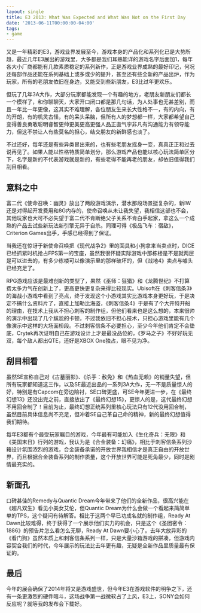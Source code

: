 ```yaml
---
layout: single
title: E3 2013: What Was Expected and What Was Not on the First Day
date: '2013-06-11T00:00:00-04:00'
tags:
- game
---
```

又是一年精彩的E3，游戏业界发展至今，游戏本身的产品化和系列化已是大势所趋，最近几年E3展出的游戏里，大多都是我们耳熟能详的游戏名字后面加1，每年各大小厂商都能有几款素质稳定的系列新作，正是游戏业界成熟的最好印记，何况还每部作品还能在系列基础上或多或少的提升，甚至还有些全新的产品出炉，作为玩家，所有的老朋友依旧在身边，又能交到些新朋友，E3比过年更欢乐。

但玩了几年3A大作，大部分玩家都能发现一个有趣的地方，老朋友新朋友们都长一个模样了，和你聊聊天，大家开口闭口都是那几句话，为人处事也无甚差别，而且一年比一年更像，这其实不难理解，各位朋友生来长大性格不一，有的内向，有的开朗，有的机灵古怪，有的呆头呆脑，但所有人的梦想都一样，大家都希望自己变得善良勇敢聪明睿智更帅更美更高更强人品正直气宇非凡有沟通能力有领导能力，但这不禁让人有些莫名的担心，结交朋友的新鲜感也淡了。

不过还好，每年还是有些异类冒出来的，也有些老朋友摇身一变，真真正正和过去说再见了。如果人能以性格特质简单划分，那么游戏产品也能以核心玩法简单区分下，名字是新的不代表游戏就是新的，有些老得不能再老的朋友，却依旧值得我们刮目相看。

## 意料之中

富二代《使命召唤：幽灵》放出了两段游戏演示，潜水那段场景挺复杂的，新IW还是对得起开发费用和8G内存的，使命召唤从未让我失望，我相信这部也不会，其他玩家也大可不必失望于富二代不肯断绝父子关系不肯白手起家，拿这么一个成熟的产品去试些新玩法新引擎无异于自杀。同理可得《极品飞车：宿敌》，Criterion Games出手，手感已经得到了保证。

当我还在惊讶于新使命召唤把《现代战争2》里的面具和小狗拿来当卖点时，DICE已经抓紧时机抢占FPS第一的宝座，虽然我很怀疑实际游戏中那栋楼是不是就两层是可以进去的，有多少栋楼可以像演示里的那样破坏的，但《战地4》卖点与噱头已经充足了。

RPG游戏应该是最难创新的类型了，果然《巫师：狂猎》和《龙腾世纪》不打算费太多力气在创新上了，更高更快更复杂来得比较现实。Ubisoft在《刺客信条3》的海战小游戏中看到了亮点，终于发现这个小游戏其实比游戏本身更好玩，于是决定不搞什么资料片了，直接上加勒比海盗，《刺客信条4》于是有了个大开特开船的理由，在技术上我从不担心刺客的制作组，但他们看来也是这么想的，本来很帅的演示中出现了几个尴尬的卡顿，不过我依旧不担心技术，只担心游戏里能有几个像演示中这样的大场面桥段。不过刺客信条不必要担心，至少今年他们肯定不会垫底，Crytek再次证明自己在游戏设计上才是最没品位的，《罗马之子》不好好玩无双，每个敌人都出QTE，还好是XBOX One独占，眼不见为净。

## 刮目相看

虽然SE宣称自己对《古墓丽影》、《杀手：赦免》和《热血无赖》的销量失望，但所有玩家都知道这三作，以及SE最近出品的一系列3A大作，无一不是质量惊人的好，特别是有Capcom在旁边陪衬，SE口碑更盛，可SE今年更进一步，在《最终幻想13》还没出完之前，直接放出了《最终幻想15》，更惊人的是，这代最终幻想不用回合制了！目前为止，最终幻想正统系列里核心玩法只有12代没用回合制，虽然目前具体信息尚不充足，但冲着SE自己革自己命的精神，新的最终幻想值得我们期待。

每年E3都有个最受玩家瞩目的游戏，今年最有可能加入《生化奇兵：无限》和《美国末日》行列的游戏，我认为是《合金装备：幻痛》，相比于刺客信条系列沙箱设计氛围浓烈的游戏，合金装备承诺的开放世界我相信才是真正自由的开放世界，而且根据合金装备系列的制作质量，这个开放世界可能是死角最少，同时是剧情最充实的。

## 新面孔

口碑甚佳的Remedy与Quantic Dream今年带来了他们的全新作品，很高兴能在《超凡双生》看见小美女艾伦，但Quantic Dream为什么会做一个看起来简简单单的TPS，这个疑问有待解答。相比于这两个早已功成名就的制作组，Ready At Dawn比较难得，终于获得了一个展示他们实力的机会，只是这个《圣团密令：1886》的预告片怎么看怎么无聊，Ready At Dawn要小心了。去年大放异彩的《看门狗》虽然本质上和刺客信条系列一样，只是大量沙箱游戏的拼凑，但游戏内容契合我们的时代，今年展示的玩法比去年更有趣，无疑是全新作品里质量最有保证的。

## 最后

今年的展会确保了2014年将又是游戏盛世，但今年E3在游戏软件的明争之下，还有一条更激烈的硬件暗斗，这场战争第一战微软占了上风，E3上，SONY会如何反应呢？就等我的发布会下载好。 
